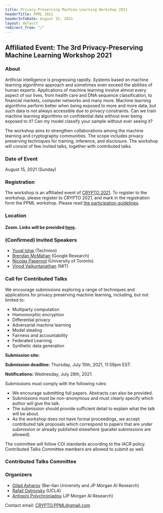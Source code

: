 ```yaml
---
title: Privacy-Preserving Machine Learning Workshop 2021
headerTitle: PPML 2021
headerInfoDate: August 15, 2021
layout: default
redirect_from: "/"
---
```


## Affiliated Event: The 3rd Privacy-Preserving Machine Learning Workshop 2021

### About

Artificial intelligence is progressing rapidly. Systems based on machine learning algorithms approach and sometimes even exceed the abilities of human experts. Applications of machine learning involve almost every aspect of our lives, from health care and DNA sequence classification, to financial markets, computer networks and many more. Machine learning algorithms perform better when being exposed to more and more data, but such data is not always accessible due to privacy constraints. Can we train machine learning algorithms on confidential data without ever being exposed to it? Can my model classify your sample without ever seeing it?

The workshop aims to strengthen collaborations among the machine learning and cryptography communities. The scope includes privacy preserving techniques for training, inference, and disclosure. The workshop will consist of few invited talks, together with contributed talks.

### Date of Event
August 15, 2021 (Sunday)

### Registration
The workshop is an affiliated event of [CRYPTO 2021](https://crypto.iacr.org/2021/). To register to the workshop, please register to CRYPTO 2021, and mark in the registration form the PPML workshop. Please read [the participation guidelines](https://crypto.iacr.org/2021/participation.php).

### Location

#### **Zoom. Links will be provided [here](https://crypto.iacr.org/2021/affiliated.php).**


### (Confirmed) Invited Speakers

- [Yuval Ishai](https://www.cs.technion.ac.il/~yuvali/) (Technion)
- [Brendan McMahan](https://research.google/people/author35837/) (Google Research)
- [Nicolas Papernot](https://www.papernot.fr) (University of Toronto)
- [Vinod Vaikuntanathan](http://people.csail.mit.edu/vinodv/) (MIT)



### Call for Contributed Talks

We encourage submissions exploring a range of techniques and applications for privacy preserving machine learning, including, but not limited to:

- Multiparty computation
- Homomorphic encryption
- Differential privacy
- Adversarial machine learning
- Model stealing
- Fairness and accountability
- Federated Learning
- Synthetic data generation


**Submission site:** 


**Submission deadline:** 
Thursday, July 15th, 2021, 11:59pm EST. 


**Notifications:** 
Wednesday, July 28th, 2021.



Submissions must comply with the following rules:
- We encourage submitting full papers. Abstracts can also be provided. 
- Submissions must be non-anonymous and must clearly specify which author will give the talk.
- The submission should provide sufficient detail to explain what the talk will be about.
- As the workshop does not have formal proceedings, we accept contributed talk proposals which correspond to papers that are under submission or already published elsewhere (parallel submissions are allowed).

The committee will follow COI standards according to the IACR policy. Contributed Talks Committee members are allowed to submit as well.

### Contributed Talks Committee




### Organizers

- [Gilad Asharov](http://www.cs.biu.ac.il/~asharog) (Bar-Ilan University and JP Morgan AI Research)
- [Rafail Ostrovsky](http://web.cs.ucla.edu/~rafail/) (UCLA)
- [Antigoni Polychroniadou](https://antigonip.github.io/) (JP Morgan AI Research)

Contact email: [CRYPTO.PPML@gmail.com](mailto:CRYPTO.PPML@gmail.com)
